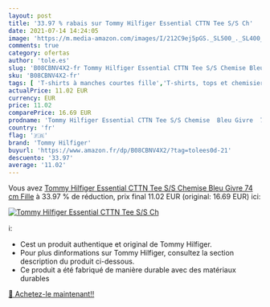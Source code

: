```yaml
---
layout: post
title: '33.97 % rabais sur Tommy Hilfiger Essential CTTN Tee S/S Ch'
date: 2021-07-14 14:24:05
image: 'https://m.media-amazon.com/images/I/212C9ej5pGS._SL500_._SL400_.jpg'
comments: true
category: ofertas
author: 'tole.es'
slug: 'B08CBNV4X2-fr Tommy Hilfiger Essential CTTN Tee S/S Chemise Bleu Givre...'
sku: 'B08CBNV4X2-fr'
tags: [ 'T-shirts à manches courtes fille','T-shirts, tops et chemisiers fille','Vêtements','Vêtements fille','tommy hilfiger', ]
actualPrice: 11.02 EUR
currency: EUR
price: 11.02
comparePrice: 16.69 EUR
prodname: 'Tommy Hilfiger Essential CTTN Tee S/S Chemise  Bleu Givre  74 cm Fille'
country: 'fr'
flag: '🇫🇷'
brand: 'Tommy Hilfiger'
buyurl: 'https://www.amazon.fr/dp/B08CBNV4X2/?tag=tolees0d-21'
descuento: '33.97'
average: '11.02'
---
```


Vous avez [Tommy Hilfiger Essential CTTN Tee S/S Chemise  Bleu Givre  74 cm Fille](https://www.amazon.fr/dp/B08CBNV4X2/?tag=tolees0d-21)  à  33.97 % de réduction, prix final  11.02 EUR (original: 16.69 EUR) ici:

[![Tommy Hilfiger Essential CTTN Tee S/S Ch](https://m.media-amazon.com/images/I/212C9ej5pGS._SL500_._SL400_.jpg)](https://www.amazon.fr/dp/B08CBNV4X2/?tag=tolees0d-21)

ℹ️:

- Cest un produit authentique et original de Tommy Hilfiger.
- Pour plus dinformations sur Tommy Hilfiger, consultez la section description du produit ci-dessous.
- Ce produit a été fabriqué de manière durable avec des matériaux durables

[🛒 Achetez-le maintenant!!](https://www.amazon.fr/dp/B08CBNV4X2/?tag=tolees0d-21)
